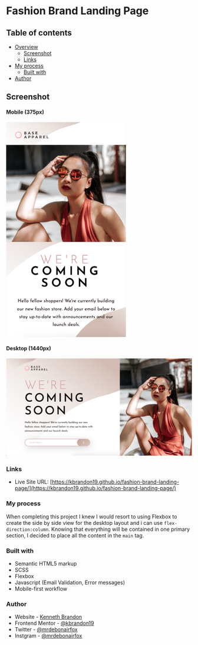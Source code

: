 # Fashion Brand Landing Page
## Table of contents

- [Overview](#overview)
  - [Screenshot](#screenshot)
  - [Links](#links)
- [My process](#my-process)
  - [Built with](#built-with)
- [Author](#author)


## Screenshot

#### Mobile (375px)
![](./images/mobile-screenshot.png)

#### Desktop (1440px)
![](./images/desktop-screenshot.png)


### Links

- Live Site URL: [https://kbrandon19.github.io/fashion-brand-landing-page/](https://kbrandon19.github.io/fashion-brand-landing-page/)

### My process

When completing this project I knew I would resort to using Flexbox to create the side by side view for the 
desktop layout and i can use `flex-direction:column`. Knowing that everything will be contained in one primary section, I decided to place all the content in the `main` tag. 

### Built with

- Semantic HTML5 markup
- SCSS
- Flexbox
- Javascript (Email Validation, Error messages)
- Mobile-first workflow


### Author

- Website - [Kenneth Brandon](https://www.your-site.com)
- Frontend Mentor - [@kbrandon19](https://www.frontendmentor.io/profile/kbrandon19)
- Twitter - [@mrdebonairfox](https://www.twitter.com/mrdebonairfox)
- Instgram - [@mrdebonairfox](https://www.instagram.com/mrdebonairfox)
